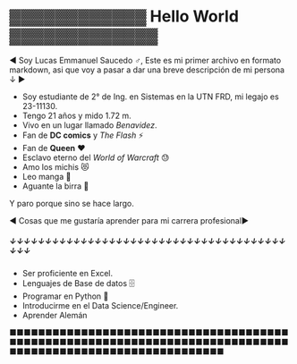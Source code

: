 # ▓▓▓▓▓▓▓▓▓▓▓▓ Hello World ▓▓▓▓▓▓▓▓▓▓▓▓▓

◄ Soy Lucas Emmanuel Saucedo ♂, Este es mi primer archivo en formato markdown, asi que voy a pasar a dar una breve descripción de mi persona ↓ ►

+ Soy estudiante de 2° de Ing. en Sistemas en la UTN FRD, mi legajo es 23-11130.
+ Tengo 21 años y mido 1.72 m.
+ Vivo en un lugar llamado *Benavidez*.
+ Fan de **DC comics** y *The Flash* ⚡
+ Fan de **Queen** ♥
+ Esclavo eterno del *World of Warcraft* 😓
+ Amo los michis 😻
+ Leo manga 🎌
+ Aguante la birra 🍻

Y paro porque sino se hace largo. 

◄ Cosas que me gustaría aprender para mi carrera profesional►
##### ↓↓↓↓↓↓↓↓↓↓↓↓↓↓↓↓↓↓↓↓↓↓↓↓↓↓↓↓↓↓↓↓↓↓↓↓↓↓↓↓↓↓

+ Ser proficiente en Excel.
+ Lenguajes de Base de datos 🗄️
+ Programar en Python 🐍
+ Introducirme en el Data Science/Engineer.
+ Aprender Alemán



■■■■■■■■■■■■■■■■■■■■■■■■■■■■■■■■■■■■■■■■■■■■■■■■■■■■■■■■■■■■■■■■■■■■■■■■■■■■■■■■■■■■■■■■■■■■■■■■■■■■■■■■■■■■


